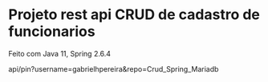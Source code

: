 # Projeto rest api CRUD de cadastro de funcionarios
Feito com Java 11, Spring 2.6.4


api/pin?username=gabrielhpereira&repo=Crud_Spring_Mariadb
